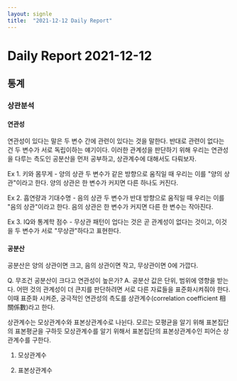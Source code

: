 ```yaml
---
layout: signle
title:  "2021-12-12 Daily Report"
---
```

Daily Report 2021-12-12
===


## 통계
### 상관분석

#### 연관성
연관성이 있다는 말은 두 변수 간에 관련이 있다는 것을 말한다. 반대로 관련이 없다는 건 두 변수가 서로 독립이하는 얘기이다. 이러한 관계성을 판단하기 위해 우리는 연관성을 다루는 측도인 공분산을 먼저 공부하고,
상관계수에 대해서도 다뤄보자.

Ex 1. 키와 몸무게 - 양의 상관
두 변수가 같은 방향으로 움직일 때 우리는 이를 "양의 상관"이라고 한다.
양의 상관은 한 변수가 커지면 다른 하나도 커진다.

Ex 2. 흡연량과 기대수명 - 음의 상관
두 변수가 반대 방향으로 움직일 때 우리는 이를 "음의 상관"이라고 한다. 
음의 상관은 한 변수가 커지면 다른 한 변수는 작아진다.

Ex 3. IQ와 통계학 점수 - 무상관
패턴이 업다는 것은 곧 관계성이 없다는 것이고, 이것을 두 변수가 서로 "무상관"하다고 표현한다.

#### 공분산
공분산은 양의 상관이면 크고, 음의 상관이면 작고, 무상관이면 0에 가깝다.

Q. 무조건 공분산이 크다고 연관성이 높은가?
A. 공분산 값은 단위, 범위에 영향을 받는다. 어떤 것의 관계성이 더 큰지를 판단하려면 
   서로 다른 자료들을 표준화시켜줘야 한다.
   이때 표준화 시켜준, 궁극적인 연관성의 측도를 상관계수(correlation coefficient 相關係數)라고 한다.
   

상관계수는 모상관계수와 표본상관계수로 나뉜다.
모르는 모평균을 알기 위해 표본집단의 표본평균을 구하듯
모상관계수를 알기 위해서 표본집단의 표본상관계수인 피어슨 상관계수를 구한다.

1. 모상관계수


2. 표본상관계수
